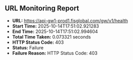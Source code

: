 ## URL Monitoring Report

- **URL:** https://api-gw1-prod1.fisglobal.com/gw/v1/health
- **Start Time:** 2025-10-14T17:51:02.921283
- **End Time:** 2025-10-14T17:51:02.994604
- **Total Time Taken:** 0.073321 seconds
- **HTTP Status Code:** 403
- **Status:** Failure
- **Failure Reason:** HTTP Status Code: 403
